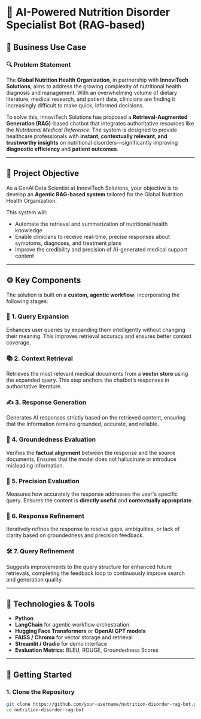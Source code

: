 # 🧠 AI-Powered Nutrition Disorder Specialist Bot (RAG-based)

## 🏥 Business Use Case

### 🔍 Problem Statement

The **Global Nutrition Health Organization**, in partnership with **InnoviTech Solutions**, aims to address the growing complexity of nutritional health diagnosis and management. With an overwhelming volume of dietary literature, medical research, and patient data, clinicians are finding it increasingly difficult to make quick, informed decisions.

To solve this, InnoviTech Solutions has proposed a **Retrieval-Augmented Generation (RAG)**-based chatbot that integrates authoritative resources like the *Nutritional Medical Reference*. The system is designed to provide healthcare professionals with **instant, contextually relevant, and trustworthy insights** on nutritional disorders—significantly improving **diagnostic efficiency** and **patient outcomes**.

---

## 🎯 Project Objective

As a GenAI Data Scientist at InnoviTech Solutions, your objective is to develop an **Agentic RAG-based system** tailored for the Global Nutrition Health Organization.

This system will:
- Automate the retrieval and summarization of nutritional health knowledge
- Enable clinicians to receive real-time, precise responses about symptoms, diagnoses, and treatment plans
- Improve the credibility and precision of AI-generated medical support content

---

## ⚙️ Key Components

The solution is built on a **custom, agentic workflow**, incorporating the following stages:

### 🔁 1. Query Expansion
Enhances user queries by expanding them intelligently without changing their meaning. This improves retrieval accuracy and ensures better context coverage.

### 📚 2. Context Retrieval
Retrieves the most relevant medical documents from a **vector store** using the expanded query. This step anchors the chatbot’s responses in authoritative literature.

### ✍️ 3. Response Generation
Generates AI responses strictly based on the retrieved content, ensuring that the information remains grounded, accurate, and reliable.

### 📎 4. Groundedness Evaluation
Verifies the **factual alignment** between the response and the source documents. Ensures that the model does not hallucinate or introduce misleading information.

### 🎯 5. Precision Evaluation
Measures how accurately the response addresses the user's specific query. Ensures the content is **directly useful** and **contextually appropriate**.

### 🔧 6. Response Refinement
Iteratively refines the response to resolve gaps, ambiguities, or lack of clarity based on groundedness and precision feedback.

### 🛠️ 7. Query Refinement
Suggests improvements to the query structure for enhanced future retrievals, completing the feedback loop to continuously improve search and generation quality.

---

## 🧠 Technologies & Tools

- **Python**
- **LangChain** for agentic workflow orchestration
- **Hugging Face Transformers** or **OpenAI GPT models**
- **FAISS / Chroma** for vector storage and retrieval
- **Streamlit / Gradio** for demo interface
- **Evaluation Metrics:** BLEU, ROUGE, Groundedness Scores

---

## 🚀 Getting Started

### 1. Clone the Repository

```bash
git clone https://github.com/your-username/nutrition-disorder-rag-bot.git
cd nutrition-disorder-rag-bot
